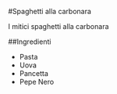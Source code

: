 #Spaghetti alla carbonara

I mitici spaghetti alla carbonara

##Ingredienti

* Pasta
* Uova
* Pancetta
* Pepe Nero
